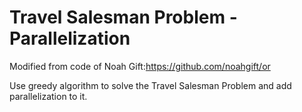 # Travel Salesman Problem - Parallelization
Modified from code of Noah Gift:https://github.com/noahgift/or

Use greedy algorithm to solve the Travel Salesman Problem and add parallelization to it.

